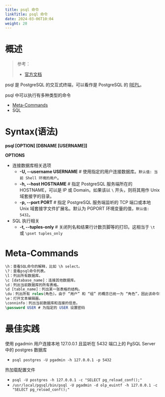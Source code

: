 ```yaml
---
title: psql 命令
linkTitle: psql 命令
date: 2024-03-06T10:04
weight: 20
---
```



# 概述

> 参考：
>
> - [官方文档](https://www.postgresql.org/docs/current/app-psql.html)

psql 是 PostgreSQL 的交互式终端，可以看作是 PostgreSQL 的 [REPL](/docs/2.编程/Programming%20environment/REPL.md)。

psql 中可以执行有多种类型的命令

- [Meta-Commands](#Meta-Commands)
- SQL

# Syntax(语法)

**psql \[OPTION] \[DBNAME \[USERNAME]]**

**OPTIONS**

- 连接数据库相关选项
  - **-U, --username USERNAME** # 使用指定的用户连接数据库。`默认值: 当前 Shell 环境的用户`。
  - **-h, --host HOSTNAME** # 指定 PostgreSQL 服务端所在的 HOSTNAME，可以是 IP 或 Domain。如果该以 `\` 开头，则将其用作 Unix 域套接字的目录。
  - **-p, --port PORT** # 指定 PostgreSQL 服务端监听的 TCP 端口或本地 Unix 域套接字文件扩展名。默认为 PGPORT 环境变量的值，`默认值: 5432`。
- SQL 执行相关
  - **-t, --tuples-only** # 关闭列名和结果行计数页脚等的打印。这相当于 `\t` 或 `\pset tuples_only`

# Meta-Commands

```sql
\h：查看SQL命令的解释，比如 \h select。
\?：查看psql命令列表。
\l：列出所有数据库。
\c [database_name]：连接其他数据库。
\d：列出当前数据库的所有表格。
\d [table_name]：列出某一张表格的结构。
\du：列出所有 roles(角色)。由于 “用户” 和 “组” 的概念已统一为 “角色”，因此该命令现在相当于 \dg。
\e：打开文本编辑器。
\conninfo：列出当前数据库和连接的信息。
\password USER # 为指定的 USER 设置密码
```

# 最佳实践

使用 pgadmin 用户连接本地 127.0.0.1 且监听在 5432 端口上的 PgSQL Server 中的 postgres 数据库

- `psql postgres -U pgadmin -h 127.0.0.1 -p 5432`

热加载配置文件

- `psql -U postgres -h 127.0.0.1 -c "SELECT pg_reload_conf();"`
- `/usr/local/pgsql/bin/psql -U pgadmin -d olp_euintf -h 127.0.0.1 -c "SELECT pg_reload_conf();"`

